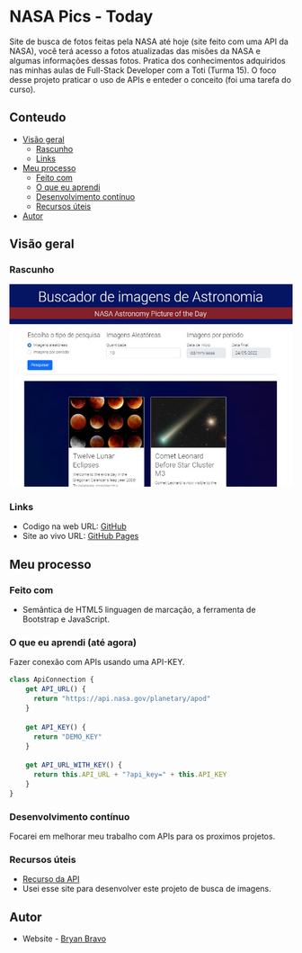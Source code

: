 # NASA Pics - Today
Site de busca de fotos feitas pela NASA até hoje (site feito com uma API da NASA), você terá acesso a fotos atualizadas das misões da NASA e algumas informações dessas fotos.
Pratica dos conhecimentos adquiridos nas minhas aulas de Full-Stack Developer com a Toti (Turma 15).
O foco desse projeto praticar o uso de APIs e enteder o conceito (foi uma tarefa do curso).

## Conteudo

- [Visão geral](#visao-geral)
  - [Rascunho](#rascunho)
  - [Links](#links)
- [Meu processo](#meu-processo)
  - [Feito com](#feito-com)
  - [O que eu aprendi](#o-que-eu-aprendi)
  - [Desenvolvimento contínuo](#desenvolvimento-contínuo)
  - [Recursos úteis](#recursos-uteis)
- [Autor](#autor)

## Visão geral


### Rascunho

![](/src/imagens/NasaPics.jpg)

### Links

- Codigo na web URL: [GitHub](https://github.com/Akherox/nasa_pics)
- Site ao vivo URL: [GitHub Pages](https://akherox.github.io/nasa_pics/)

## Meu processo

### Feito com

- Semântica de HTML5 linguagen de marcação, a ferramenta de Bootstrap e JavaScript.

### O que eu aprendi (até agora)

Fazer conexão com APIs usando uma API-KEY.

```js
class ApiConnection {
    get API_URL() {
      return "https://api.nasa.gov/planetary/apod"
    }
  
    get API_KEY() {
      return "DEMO_KEY"
    }
  
    get API_URL_WITH_KEY() {
      return this.API_URL + "?api_key=" + this.API_KEY
    }
}
```

### Desenvolvimento contínuo

Focarei em melhorar meu trabalho com APIs para os proximos projetos.

### Recursos úteis

- [Recurso da API](https://api.nasa.gov/)
- Usei esse site para desenvolver este projeto de busca de imagens.

## Autor

- Website - [Bryan Bravo](https://www.linkedin.com/in/alex-bravo-008-mk)
